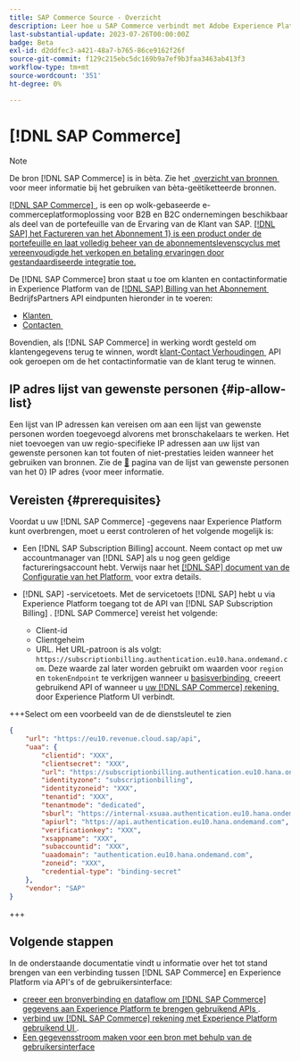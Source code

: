 ```yaml
---
title: SAP Commerce Source - Overzicht
description: Leer hoe u SAP Commerce verbindt met Adobe Experience Platform via API's of de gebruikersinterface.
last-substantial-update: 2023-07-26T00:00:00Z
badge: Beta
exl-id: d2ddfec3-a421-48a7-b765-86ce9162f26f
source-git-commit: f129c215ebc5dc169b9a7ef9b3faa3463ab413f3
workflow-type: tm+mt
source-wordcount: '351'
ht-degree: 0%

---
```


# [!DNL SAP Commerce]

>[!NOTE]
>
>De bron [!DNL SAP Commerce] is in bèta. Zie het [&#x200B; overzicht van bronnen &#x200B;](../../home.md#terms-and-conditions) voor meer informatie bij het gebruiken van bèta-geëtiketteerde bronnen.

[[!DNL SAP Commerce] &#x200B;](https://www.sap.com/india/products/acquired-brands/what-is-hybris.html), is een op wolk-gebaseerde e-commerceplatformoplossing voor B2B en B2C ondernemingen beschikbaar als deel van de portefeuille van de Ervaring van de Klant van SAP. [[!DNL SAP]  het Factureren van het Abonnement 1&rbrace; is een product onder de portefeuille en laat volledig beheer van de abonnementslevenscyclus met vereenvoudigde het verkopen en betaling ervaringen door gestandaardiseerde integratie toe.](https://www.sap.com/products/financial-management/subscription-billing.html)

De [!DNL SAP Commerce] bron staat u toe om klanten en contactinformatie in Experience Platform van de [[!DNL SAP]  Billing van het Abonnement &#x200B;](https://www.sap.com/products/financial-management/subscription-billing.html) BedrijfsPartners API eindpunten hieronder in te voeren:

* [&#x200B; Klanten &#x200B;](https://api.sap.com/api/BusinessPartner_APIs/path/GET_customers)
* [&#x200B; Contacten &#x200B;](https://api.sap.com/api/BusinessPartner_APIs/path/GET_contacts)

Bovendien, als [!DNL SAP Commerce] in werking wordt gesteld om klantengegevens terug te winnen, wordt [&#x200B; klant-Contact Verhoudingen &#x200B;](https://api.sap.com/api/BusinessPartner_APIs/path/GET_relationships-customer-contacts) API ook geroepen om de het contactinformatie van de klant terug te winnen.

## IP adres lijst van gewenste personen {#ip-allow-list}

Een lijst van IP adressen kan vereisen om aan een lijst van gewenste personen worden toegevoegd alvorens met bronschakelaars te werken. Het niet toevoegen van uw regio-specifieke IP adressen aan uw lijst van gewenste personen kan tot fouten of niet-prestaties leiden wanneer het gebruiken van bronnen. Zie de [&#128279;](../../ip-address-allow-list.md) pagina van de lijst van gewenste personen van het 0&rbrace; IP adres &lbrace;voor meer informatie.

## Vereisten {#prerequisites}

Voordat u uw [!DNL SAP Commerce] -gegevens naar Experience Platform kunt overbrengen, moet u eerst controleren of het volgende mogelijk is:

* Een [!DNL SAP Subscription Billing] account. Neem contact op met uw accountmanager van [!DNL SAP] als u nog geen geldige factureringsaccount hebt. Verwijs naar het [[!DNL SAP]  document van de Configuratie van het Platform &#x200B;](https://help.sap.com/doc/5fd179965d5145fbbe7f2a7aa1272338/latest/en-US/PlatformConfiguration.pdf) voor extra details.

* [!DNL SAP] -servicetoets. Met de servicetoets [!DNL SAP] hebt u via Experience Platform toegang tot de API van [!DNL SAP Subscription Billing] . [!DNL SAP Commerce] vereist het volgende:
   * Client-id
   * Clientgeheim
   * URL. Het URL-patroon is als volgt: `https://subscriptionbilling.authentication.eu10.hana.ondemand.com`. Deze waarde zal later worden gebruikt om waarden voor `region` en `tokenEndpoint` te verkrijgen wanneer u [&#x200B; basisverbinding &#x200B;](../../tutorials/api/create/ecommerce/sap-commerce.md#base-connection) creeert gebruikend API of wanneer u [&#x200B; uw  [!DNL SAP Commerce]  rekening &#x200B;](../../tutorials/ui/create/ecommerce/sap-commerce.md#connect-account) door Experience Platform UI verbindt.

+++Select om een voorbeeld van de de dienstsleutel te zien

```json
{ 
    "url": "https://eu10.revenue.cloud.sap/api",
    "uaa": {
        "clientid": "XXX",
        "clientsecret": "XXX",
        "url": "https://subscriptionbilling.authentication.eu10.hana.ondemand.com",
        "identityzone": "subscriptionbilling",
        "identityzoneid": "XXX",
        "tenantid": "XXX",
        "tenantmode": "dedicated",
        "sburl": "https://internal-xsuaa.authentication.eu10.hana.ondemand.com",
        "apiurl": "https://api.authentication.eu10.hana.ondemand.com",
        "verificationkey": "XXX",
        "xsappname": "XXX",
        "subaccountid": "XXX",
        "uaadomain": "authentication.eu10.hana.ondemand.com",
        "zoneid": "XXX",
        "credential-type": "binding-secret"
    },
    "vendor": "SAP"
}
```

+++

## Volgende stappen

In de onderstaande documentatie vindt u informatie over het tot stand brengen van een verbinding tussen [!DNL SAP Commerce] en Experience Platform via API&#39;s of de gebruikersinterface:

* [&#x200B; creeer een bronverbinding en dataflow om  [!DNL SAP Commerce]  gegevens aan Experience Platform te brengen gebruikend APIs &#x200B;](../../tutorials/api/create/ecommerce/sap-commerce.md).
* [&#x200B; verbind uw  [!DNL SAP Commerce]  rekening met Experience Platform gebruikend UI &#x200B;](../../tutorials/ui/create/ecommerce/sap-commerce.md).
* [Een gegevensstroom maken voor een bron met behulp van de gebruikersinterface](../../tutorials/ui/dataflow/ecommerce.md)
